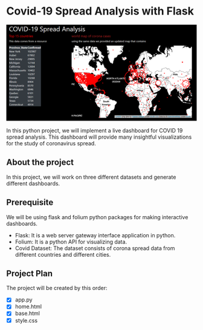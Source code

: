 # Covid-19 Spread Analysis with Flask

![img.png](img.png)

In this python project, we will implement a live dashboard for COVID 19 
spread analysis. This dashboard will provide many insightful visualizations 
for the study of coronavirus spread.

## About the project

In this project, we will work on three different datasets and generate 
different dashboards.

## Prerequisite

We will be using flask and folium python packages for making interactive dashboards.

- Flask: It is a web server gateway interface application in python.
- Folium: It is a python API for visualizing data. 
- Covid Dataset: The dataset consists of corona spread data from different 
  countries and different cities.
  
## Project Plan

The project will be created by this order:

- [X] app.py
- [X] home.html
- [X] base.html
- [X] style.css
